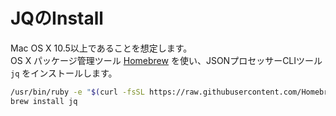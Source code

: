 # JQのInstall

Mac OS X 10.5以上であることを想定します。  
OS X パッケージ管理ツール [Homebrew](http://brew.sh/) を使い、JSONプロセッサーCLIツール `jq` をインストールします。

```sh
/usr/bin/ruby -e "$(curl -fsSL https://raw.githubusercontent.com/Homebrew/install/master/install)"
brew install jq
```
